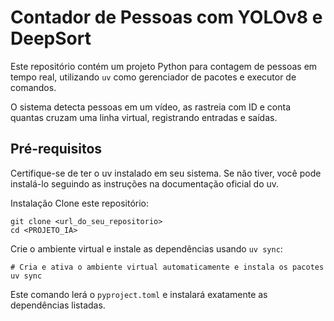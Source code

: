 # Contador de Pessoas com YOLOv8 e DeepSort
Este repositório contém um projeto Python para contagem de pessoas em tempo real, utilizando `uv` como gerenciador de pacotes e executor de comandos.

O sistema detecta pessoas em um vídeo, as rastreia com ID e conta quantas cruzam uma linha virtual, registrando entradas e saídas.

## Pré-requisitos

Certifique-se de ter o uv instalado em seu sistema. Se não tiver, você pode instalá-lo seguindo as instruções na documentação oficial do uv.

Instalação
Clone este repositório:
```
git clone <url_do_seu_repositorio>
cd <PROJETO_IA>
```

Crie o ambiente virtual e instale as dependências usando `uv sync`:
```
# Cria e ativa o ambiente virtual automaticamente e instala os pacotes
uv sync
```

Este comando lerá o `pyproject.toml` e instalará exatamente as dependências listadas.
